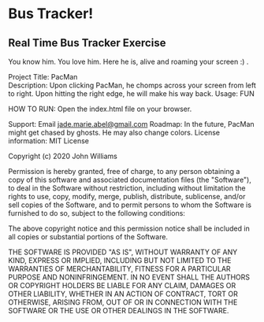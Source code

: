 # Bus Tracker!

## Real Time Bus Tracker Exercise

You know him.
You love him.
Here he is, alive and roaming your screen :) .

Project Title: PacMan  
Description: Upon clicking PacMan, he chomps across your screen from left to right. Upon hitting the right edge, he will make his way back.
Usage: FUN

HOW TO RUN: Open the index.html file on your browser.

Support: Email jade.marie.abel@gmail.com
Roadmap: In the future, PacMan might get chased by ghosts. He may also change colors.
License information:
MIT License

Copyright (c) 2020 John Williams

Permission is hereby granted, free of charge, to any person obtaining a copy
of this software and associated documentation files (the "Software"), to deal
in the Software without restriction, including without limitation the rights
to use, copy, modify, merge, publish, distribute, sublicense, and/or sell
copies of the Software, and to permit persons to whom the Software is
furnished to do so, subject to the following conditions:

The above copyright notice and this permission notice shall be included in all
copies or substantial portions of the Software.

THE SOFTWARE IS PROVIDED "AS IS", WITHOUT WARRANTY OF ANY KIND, EXPRESS OR
IMPLIED, INCLUDING BUT NOT LIMITED TO THE WARRANTIES OF MERCHANTABILITY,
FITNESS FOR A PARTICULAR PURPOSE AND NONINFRINGEMENT. IN NO EVENT SHALL THE
AUTHORS OR COPYRIGHT HOLDERS BE LIABLE FOR ANY CLAIM, DAMAGES OR OTHER
LIABILITY, WHETHER IN AN ACTION OF CONTRACT, TORT OR OTHERWISE, ARISING FROM,
OUT OF OR IN CONNECTION WITH THE SOFTWARE OR THE USE OR OTHER DEALINGS IN THE
SOFTWARE.
